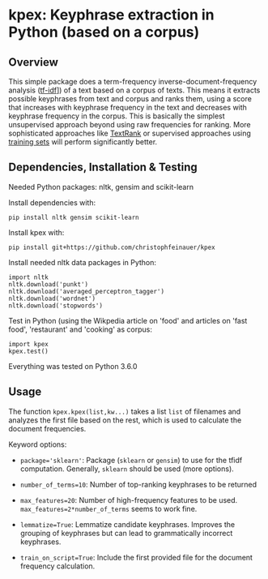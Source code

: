 kpex: Keyphrase extraction in Python (based on a corpus)
=============================================================================

Overview
--------

This simple package does a term-frequency inverse-document-frequency analysis ([tf-idf](https://en.wikipedia.org/wiki/Tf%E2%80%93idf)])  of a text based on a corpus of texts. This means it extracts possible keyphrases from text and corpus and ranks them, using a score that increases with keyphrase frequency in the text and decreases with keyphrase frequency in the corpus. This is basically the simplest unsupervised approach beyond using raw frequencies for ranking. More sophisticated approaches like [TextRank](https://github.com/davidadamojr/TextRank) or supervised approaches using [training sets](https://github.com/snkim/AutomaticKeyphraseExtraction) will perform significantly better.

Dependencies, Installation & Testing
---------------------------

Needed Python packages: nltk, gensim and scikit-learn

Install dependencies with:
```
pip install nltk gensim scikit-learn
```

Install kpex with:
```
pip install git+https://github.com/christophfeinauer/kpex
```

Install needed nltk data packages in Python:
```
import nltk
nltk.download('punkt')
nltk.download('averaged_perceptron_tagger')
nltk.download('wordnet')
nltk.download('stopwords')
```

Test in Python (using the Wikpedia article on 'food' and articles on 'fast food', 'restaurant' and 'cooking' as corpus:
```
import kpex
kpex.test()
```

Everything was tested on Python 3.6.0

Usage
-----

The function ```kpex.kpex(list,kw...)``` takes a list ```list``` of filenames and analyzes the first file based on the rest, which is used to calculate the document frequencies.

Keyword options:

* ```package='sklearn'```: Package (```sklearn``` or ```gensim```) to use for the tfidf computation. Generally, ```sklearn``` should be used (more options).

* ```number_of_terms=10```: Number of top-ranking keyphrases to be returned

* ```max_features=20```: Number of high-frequency features to be used. ```max_features=2*number_of_terms``` seems to work fine.

* ```lemmatize=True```: Lemmatize candidate keyphrases. Improves the grouping of keyphrases but can lead to grammatically incorrect keyphrases. 

* ```train_on_script=True```: Include the first provided file for the document frequency calculation. 

